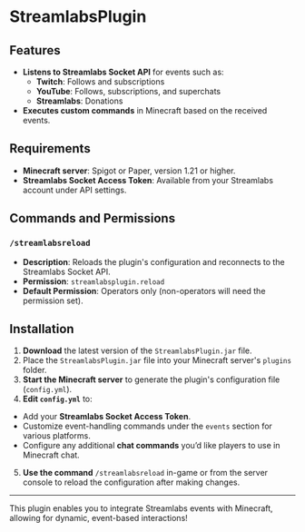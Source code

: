 # StreamlabsPlugin

## Features

- **Listens to Streamlabs Socket API** for events such as:
  - **Twitch**: Follows and subscriptions
  - **YouTube**: Follows, subscriptions, and superchats
  - **Streamlabs**: Donations
- **Executes custom commands** in Minecraft based on the received events.

## Requirements

- **Minecraft server**: Spigot or Paper, version 1.21 or higher.
- **Streamlabs Socket Access Token**: Available from your Streamlabs account under API settings.

## Commands and Permissions

### `/streamlabsreload`
- **Description**: Reloads the plugin's configuration and reconnects to the Streamlabs Socket API.
- **Permission**: `streamlabsplugin.reload`
- **Default Permission**: Operators only (non-operators will need the permission set).

## Installation

1. **Download** the latest version of the `StreamlabsPlugin.jar` file.
2. Place the `StreamlabsPlugin.jar` file into your Minecraft server's `plugins` folder.
3. **Start the Minecraft server** to generate the plugin's configuration file (`config.yml`).
4. **Edit `config.yml`** to:
  - Add your **Streamlabs Socket Access Token**.
  - Customize event-handling commands under the `events` section for various platforms.
  - Configure any additional **chat commands** you’d like players to use in Minecraft chat.
5. **Use the command** `/streamlabsreload` in-game or from the server console to reload the configuration after making changes.

---

This plugin enables you to integrate Streamlabs events with Minecraft, allowing for dynamic, event-based interactions!
